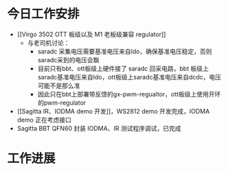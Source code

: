 



# 今日工作安排
- [[Virgo 3502 OTT 板级以及 M1 老板级兼容 regulator]]
	- 与老司机讨论：
		- saradc 采集电压需要基准电压来自ldo，确保基准电压稳定，否则saradc采到的电压会飘
		- 目前只有bbt、ott板级上硬件接了 saradc 回采电路，bbt 板级上saradc基准电压来自ldo，ott板级上saradc基准电压来自dcdc，电压可能不是那么准
		- 因此只在bbt上部署带反馈的gx-pwm-regualtor，ott板级上使用开环的pwm-regulator
- [[Sagitta IR、IODMA demo 开发]]，WS2812 demo 开发完成，IODMA demo 正在考虑接口
- Sagitta BBT QFN60 封装 IODMA、IR 测试程序调试，已完成


# 工作进展




